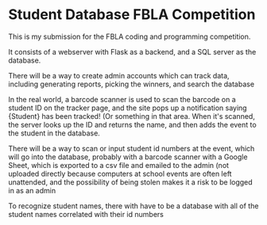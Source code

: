 # Student Database FBLA Competition

This is my submission for the FBLA coding and programming competition. 

It consists of a webserver with Flask as a backend, and a SQL server as the database.

There will be a way to create admin accounts which can track data, including generating reports, picking the winners, and search the database

In the real world, a barcode scanner is used to scan the barcode on a student ID on the tracker page, and the site pops up a notification saying {Student} has been tracked! (Or something in that area. When it's scanned, the server looks up the ID and returns the name, and then adds the event to the student in the database.

There will be a way to scan or input student id numbers at the event, which will go into the database, probably with a barcode scanner with a Google Sheet, which is exported to a csv file and emailed to the admin (not uploaded directly because computers at school events are often left unattended, and the possibility of being stolen makes it a risk to be logged in as an admin

To recognize student names, there with have to be a database with all of the student names correlated with their id numbers
